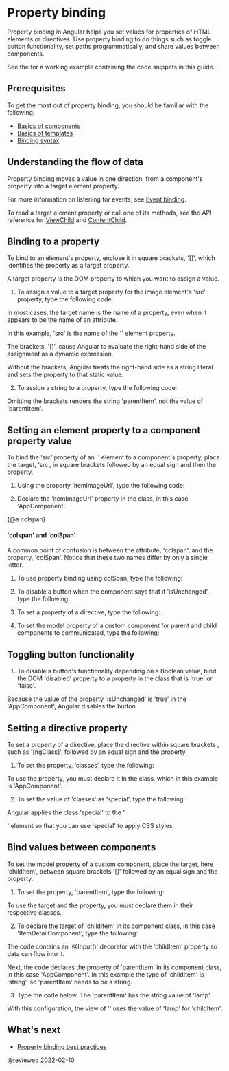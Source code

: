 # Property binding

Property binding in Angular helps you set values for properties of HTML elements or directives.  Use property binding to do things such as toggle button functionality, set paths programmatically, and share values between components.

<div class="alert is-helpful">

See the <live-example></live-example> for a working example containing the code snippets in this guide.

</div>

## Prerequisites

To get the most out of property binding, you should be familiar with the following:

* [Basics of components](guide/architecture-components)
* [Basics of templates](guide/glossary#template)
* [Binding syntax](guide/binding-syntax)

## Understanding the flow of data

Property binding moves a value in one direction, from a component's property into a target element property.

<div class="alert is-helpful">

For more information on listening for events, see [Event binding](guide/event-binding).

</div>

To read a target element property or call one of its methods, see the API reference for [ViewChild](api/core/ViewChild) and [ContentChild](api/core/ContentChild).

## Binding to a property

To bind to an element's property, enclose it in square brackets, '[]', which identifies the property as a target property.

A target property is the DOM property to which you want to assign a value.

1. To assign a value to a target property for the image element's 'src' property, type the following code:

<code-example path="property-binding/src/app/app.component.html" region="property-binding" header="src/app/app.component.html"></code-example>

In most cases, the target name is the name of a property, even when it appears to be the name of an attribute.

In this example, 'src' is the name of the '<img>' element property.

The brackets, '[]', cause Angular to evaluate the right-hand side of the assignment as a dynamic expression.

Without the brackets, Angular treats the right-hand side as a string literal and sets the property to that static value.

2. To assign a string to a property, type the following code:

<code-example path="property-binding/src/app/app.component.html" region="no-evaluation" header="src/app.component.html"></code-example>

Omitting the brackets renders the string 'parentItem', not the value of 'parentItem'.

## Setting an element property to a component property value

To bind the ‘src’ property of an '<img>' element to a component's property, place the target, ‘src', in square brackets followed by an equal sign and then the property.

1. Using the property 'itemImageUrl', type the following code:

<code-example path="property-binding/src/app/app.component.html" region="property-binding" header="src/app/app.component.html"></code-example>

2. Declare the 'itemImageUrl' property in the class, in this case 'AppComponent'.

<code-example path="property-binding/src/app/app.component.ts" region="item-image" header="src/app/app.component.ts"></code-example>

{@a colspan}

#### 'colspan' and 'colSpan'

A common point of confusion is between the attribute, 'colspan', and the property, 'colSpan'.  Notice that these two names differ by only a single letter.

1. To use property binding using colSpan, type the following:

<code-example path="attribute-binding/src/app/app.component.html" region="colSpan" header="src/app/app.component.html"></code-example>

2. To disable a button when the component says that it 'isUnchanged', type the following:

<code-example path="property-binding/src/app/app.component.html" region="disabled-button" header="src/app/app.component.html"></code-example>

3. To set a property of a directive, type the following:

<code-example path="property-binding/src/app/app.component.html" region="class-binding" header="src/app/app.component.html"></code-example>

4. To set the model property of a custom component for parent and child components to communicated, type the following:

<code-example path="property-binding/src/app/app.component.html" region="model-property-binding" header="src/app/app.component.html"></code-example>


## Toggling button functionality

1. To disable a button's functionality depending on a Boolean value, bind the DOM 'disabled' property to a property in the class that is 'true' or 'false'.

<code-example path="property-binding/src/app/app.component.html" region="disabled-button" header="src/app/app.component.html"></code-example>

Because the value of the property 'isUnchanged' is 'true' in the 'AppComponent', Angular disables the button.

<code-example path="property-binding/src/app/app.component.ts" region="boolean" header="src/app/app.component.ts"></code-example>


## Setting a directive property

To set a property of a directive, place the directive within square brackets , such as '[ngClass]', followed by an equal sign and the property.

1. To set the property, ‘classes’, type the following:

<code-example path="property-binding/src/app/app.component.html" region="class-binding" header="src/app/app.component.html"></code-example>

To use the property, you must declare it in the class, which in this example is 'AppComponent'.

2. To set the value of 'classes' as 'special', type the following:

<code-example path="property-binding/src/app/app.component.ts" region="directive-property" header="src/app/app.component.ts"></code-example>

Angular applies the class 'special' to the '<p>' element so that you can use 'special' to apply CSS styles.

## Bind values between components

To set the model property of a custom component, place the target, here 'childItem', between square brackets '[]' followed by an equal sign and the property.

1. To set the property, 'parentItem', type the following:

<code-example path="property-binding/src/app/app.component.html" region="model-property-binding" header="src/app/app.component.html"></code-example>

To use the target and the property, you must declare them in their respective classes.

2. To declare the target of 'childItem' in its component class, in this case 'ItemDetailComponent', type the following:

<code-example path="property-binding/src/app/item-detail/item-detail.component.ts" region="input-type" header="src/app/item-detail/item-detail.component.ts"></code-example>

The code contains an '@Input()' decorator with the 'childItem' property so data can flow into it.

Next, the code declares the property of 'parentItem' in its component class, in this case 'AppComponent'. In this example the type of 'childItem' is 'string', so 'parentItem' needs to be a string.

3. Type the code below.  The 'parentItem' has the string value of 'lamp'.

<code-example path="property-binding/src/app/app.component.ts" region="parent-data-type" header="src/app/app.component.ts"></code-example>

With this configuration, the view of '<app-item-detail>' uses the value of 'lamp' for 'childItem'.

## What's next

* [Property binding best practices](guide/property-binding-best-practices)

@reviewed 2022-02-10
